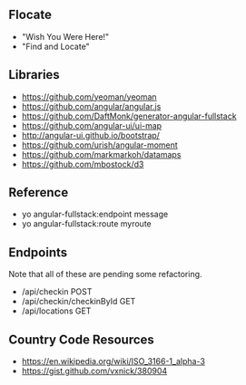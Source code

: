 ## Flocate

- "Wish You Were Here!"
- "Find and Locate"

## Libraries

- https://github.com/yeoman/yeoman
- https://github.com/angular/angular.js
- https://github.com/DaftMonk/generator-angular-fullstack
- https://github.com/angular-ui/ui-map
- http://angular-ui.github.io/bootstrap/
- https://github.com/urish/angular-moment
- https://github.com/markmarkoh/datamaps
- https://github.com/mbostock/d3

## Reference

- yo angular-fullstack:endpoint message
- yo angular-fullstack:route myroute

## Endpoints

Note that all of these are pending some refactoring.

- /api/checkin POST
- /api/checkin/checkinById GET
- /api/locations GET

## Country Code Resources

- https://en.wikipedia.org/wiki/ISO_3166-1_alpha-3
- https://gist.github.com/vxnick/380904